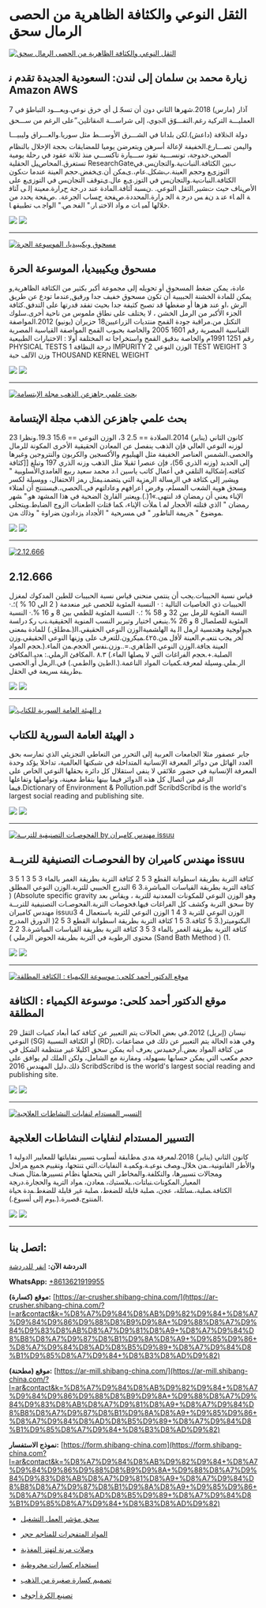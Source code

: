 # الثقل النوعي والكثافة الظاهرية من الحصى الرمال سحق

<a href="https://swt.shibang-china.com/?l=ar&img&k=%D8%A7%D9%84%D8%AB%D9%82%D9%84+%D8%A7%D9%84%D9%86%D9%88%D8%B9%D9%8A+%D9%88%D8%A7%D9%84%D9%83%D8%AB%D8%A7%D9%81%D8%A9+%D8%A7%D9%84%D8%B8%D8%A7%D9%87%D8%B1%D9%8A%D8%A9+%D9%85%D9%86+%D8%A7%D9%84%D8%AD%D8%B5%D9%89+%D8%A7%D9%84%D8%B1%D9%85%D8%A7%D9%84+%D8%B3%D8%AD%D9%82" target="_blank">![الثقل النوعي والكثافة الظاهرية من الحصى الرمال سحق](http://static.shibang-china.com/all-800x300/1113.jpg)</a>

## زﻳﺎرة ﻣﺤﻤﺪ ﺑﻦ ﺳﻠﻤﺎن إﻟﻰ ﻟﻨﺪن: اﻟﺴﻌﻮدﻳﺔ اﻟﺠﺪﻳﺪة ﺗﻘﺪم ﻧ Amazon AWS
7 آذار (مارس) 2018.ﺷﻬﺮﻫﺎ اﻟﺜﺎﻧﻲ دون أن ﺗﺴﺠّ ﻞ أي ﺧﺮق ﻧﻮﻋﻲ.وﻳﻌـــﻮد اﻟﺘﺒﺎﻃﺆ ﻓﻲ اﻟﻌﻤﻠﻴـــﺔ اﻟﺘﺮﻛﻴﺔ رﻏﻢ.اﻟﺘﻔـــﻮّق اﳉﻮي، إﻟﻰ ﺷﺮاﺳـــﺔ اﳌﻘﺎﺗﻠﲔ.”ﻋﻠﻰ اﻟﺮﻏﻢ ﻣﻦ ﺳـــﺤﻖ دوﻟﺔ اﳋﻼﻓﺔ (داﻋﺶ).ﻟﻜﻦ ﺑﻠﺪاﻧﺎ ﻓﻲ اﻟﺸـــﺮق اﻷوﺳـــﻂ ﻣﺜﻞ ﺳﻮرﻳﺎ.واﻟﻌـــﺮاق وﻟﻴﺒﻴـــﺎ واﻟﻴﻤﻦ ﺗﺼـــﺎرع.اﻟﺨﻔﻴﻔﺔ ﻹﻋﺎﻟﺔ أﺳﺮﻫﻦ وﻳﺘﻌﺮﺿﻦ ﻳﻮﻣﻴﺎ ﻟﻠﻤﻀﺎﻳﻘﺎت ﺑﺤﺠﺔ اﻹﺧﻼل ﺑﺎﻟﻨﻈﺎم اﻟﺼﺤﻲ.ﺧﺪوﺟﺔ، ﺗﻮﻧﺴـــﻴﺔ ﺗﻘﻮد ﺳـــﻴﺎرة ﺗﺎﻛﺴـــﻲ ﻣﻨﺬ ﺛﻼﺛﺔ ﻋﻘﻮد ﻓﻲ رﺣﻠﺔ ﻳﻮﻣﻴﺔ ﺗﺴﺘﻐﺮق.اﻟﻤﺤﺎﺹﻴﻞ اﻟﺤﻘﻠﻴﺔ ResearchGateﺏﻴﻦ اﻟﻜﺜﺎﻓﺔ.اﻟﻨﺒﺎﺕﻴﺔ.واﻟﺘﺠﺎﻥﺲ.ﻓﻲ اﻟﺘﻮزیﻊ وﺣﺠﻢ اﻟﻌﻴﻨﺔ.ﺏﺸﻜﻞ.ﻋﺎم،.یﻤﻜﻦ أن.یﺨﻔﺾ.ﺣﺠﻢ اﻟﻌﻴﻨﺔ ﻋﻨﺪﻣﺎ ﺕﻜﻮن اﻟﻜﺜﺎﻓﺔ.اﻟﻨﺒﺎﺕﻴﺔ.واﻟﺘﺠﺎﻥﺲ ﻓﻲ اﻟﺘﻮز.یﻊ ﻋﺎل.یﺘﻮﻗﻒ اﻟﺘﺠﺎﻥﺲ ﻓﻲ اﻟﺘﻮزیﻊ ﻋﻠﻰ اﻷﺹﻨﺎف ﺣﻴﺚ ﺕﺸﻴﺮ.اﻟﺜﻘﻞ اﻟﻨﻮﻋﻲ. .ﻥﺴﺒﺔ آﺜﺎﻓﺔ.اﻟﻤﺎدة ﻋﻨﺪ در.ﺟﺔ ﺡﺮارة.ﻣﻌﻴﻨﺔ إﻟ ﻰ آﺜﺎﻓ ﺔ اﻟﻤ ﺎء ﻋﻨ ﺪ ﻥﻔ ﺲ درﺟ ﺔ اﻟﺤ ﺮارة.اﻟﻤﺤﺪدة.ﺹﻔﺤﺔ ﺡﺴﺎب اﻟﺠﺮﻋﺔ. .ﺹﻔﺤﺔ ﻳﺤﺪد ﻣﻦ ﺧﻼﻟﻬﺎ آﻤﻴ ﺎت ﻣ ﻮاد اﻻﺧﺘﺒ ﺎر.&quot; اﻟﻔﺤ ﺺ.&quot; اﻟﻮاﺟ ﺐ ﺗﻄﺒﻴﻘﻬ ﺎ.


<a href="https://whatsapp.shibangsoft.com/WhatsApp.php" target="_blank" title="WhatsApp">![](http://static.shibang-china.com/icon/whatsapp.png)</a> <a href="https://swt.shibang-china.com/?l=ar&icon&k=%D8%A7%D9%84%D8%AB%D9%82%D9%84+%D8%A7%D9%84%D9%86%D9%88%D8%B9%D9%8A+%D9%88%D8%A7%D9%84%D9%83%D8%AB%D8%A7%D9%81%D8%A9+%D8%A7%D9%84%D8%B8%D8%A7%D9%87%D8%B1%D9%8A%D8%A9+%D9%85%D9%86+%D8%A7%D9%84%D8%AD%D8%B5%D9%89+%D8%A7%D9%84%D8%B1%D9%85%D8%A7%D9%84+%D8%B3%D8%AD%D9%82" target="_blank">![](http://static.shibang-china.com/icon/chat-ar.png)</a>

---

<a href="https://swt.shibang-china.com/?l=ar&img&k=%D8%A7%D9%84%D8%AB%D9%82%D9%84+%D8%A7%D9%84%D9%86%D9%88%D8%B9%D9%8A+%D9%88%D8%A7%D9%84%D9%83%D8%AB%D8%A7%D9%81%D8%A9+%D8%A7%D9%84%D8%B8%D8%A7%D9%87%D8%B1%D9%8A%D8%A9+%D9%85%D9%86+%D8%A7%D9%84%D8%AD%D8%B5%D9%89+%D8%A7%D9%84%D8%B1%D9%85%D8%A7%D9%84+%D8%B3%D8%AD%D9%82" target="_blank">![مسحوق ويكيبيديا، الموسوعة الحرة](http://static.shibang-china.com/all-800x300/21.jpg)</a>

## مسحوق ويكيبيديا، الموسوعة الحرة
عادة، يمكن ضغط المسحوق أو تحويله إلى مجموعة أكبر بكثير من الكثافة الظاهرية,و يمكن للمادة الخشنة الحبيبية أن تكون مسحوق خفيف جدا ورقيق,عندما تودع عن طريق الرش ،او عند هزها أو ضغطها قد تصبح كثيفة جدا بحيث تفقد قدرتها على التدفق.كثافة الجزء الأكبر من الرمل الخشن ، لا يختلف على نطاق ملموس من ناحية أخرى.سلوك التكتل من.مراقبة جودة القمح منتديات الزراعيين18 حزيران (يونيو) 2012.المواصفة القياسية المصرية رقم 1601 2005 والخاصة بحبوب القمح المواصفة القياسية المصرية رقم 1251 1991م والخاصة بدقيق القمح واستخراجا ته المختلفة أولا : الاختبارات الطبيعية PHYSICAL TESTS 1 درجة النظافة IMPURITY 2 الوزن النوعي TEST WEIGHT 3 وزن الآلف حبة THOUSAND KERNEL WEIGHT


<a href="https://whatsapp.shibangsoft.com/WhatsApp.php" target="_blank" title="WhatsApp">![](http://static.shibang-china.com/icon/whatsapp.png)</a> <a href="https://swt.shibang-china.com/?l=ar&icon&k=%D8%A7%D9%84%D8%AB%D9%82%D9%84+%D8%A7%D9%84%D9%86%D9%88%D8%B9%D9%8A+%D9%88%D8%A7%D9%84%D9%83%D8%AB%D8%A7%D9%81%D8%A9+%D8%A7%D9%84%D8%B8%D8%A7%D9%87%D8%B1%D9%8A%D8%A9+%D9%85%D9%86+%D8%A7%D9%84%D8%AD%D8%B5%D9%89+%D8%A7%D9%84%D8%B1%D9%85%D8%A7%D9%84+%D8%B3%D8%AD%D9%82" target="_blank">![](http://static.shibang-china.com/icon/chat-ar.png)</a>

---

<a href="https://swt.shibang-china.com/?l=ar&img&k=%D8%A7%D9%84%D8%AB%D9%82%D9%84+%D8%A7%D9%84%D9%86%D9%88%D8%B9%D9%8A+%D9%88%D8%A7%D9%84%D9%83%D8%AB%D8%A7%D9%81%D8%A9+%D8%A7%D9%84%D8%B8%D8%A7%D9%87%D8%B1%D9%8A%D8%A9+%D9%85%D9%86+%D8%A7%D9%84%D8%AD%D8%B5%D9%89+%D8%A7%D9%84%D8%B1%D9%85%D8%A7%D9%84+%D8%B3%D8%AD%D9%82" target="_blank">![بحث علمي جاهزعن الذهب مجلة الإبتسامة](http://static.shibang-china.com/all-800x300/109.jpg)</a>

## بحث علمي جاهزعن الذهب مجلة الإبتسامة
23 كانون الثاني (يناير) 2014.الصلادة == 2.5 3، الوزن النوعي == 15.6 19.3.ونظرا لوزنه النوعي العالي فإن الذهب ينفصل عن المعادن الحقيقية الأخرى المكونة للرمال والحصى.الشمس العناصر الخفيفة مثل الهيليوم والأكسجين والكربون والنتروجين وغيرها إلى الحديد (وزنه الذري 56)، فإن عنصرا ثقيلا مثل الذهب وزنه الذري 197 وتبلغ [[كثافة كثافته.إﺷﻜﺎﻟﯿﺔ اﻟﺘﻠﻘﻲ ﻓﻲ أﻋﻤﺎل ﻛﺎﺗﺐ ﯾﺎﺳﯿﻦ ا.د محمد سعيد ربيع الغامديﺍﻷﺴﻠﻭﺒﻴﺔ &quot; ﻭﻴﺸﻴﺭ ﺇﻟﻰ ﻜﺜﺎﻓﺔ ﻓﻲ ﺍﻟﺭﺴﺎﻟﺔ ﺍﻟﺭﻤﺯﻴﺔ ﺍﻟﺘﻲ ﻴﺘﻀﻤﻨ.ﻴﻤﺜل ﺭﻤﺯ ﺍﻻﺤﺘﻔﺎل، ﻭﻭﺴﻴﻠﺔ ﻟﻜﺴﺭ ﻭﺴﺤﻕ ﻫﻭﻴﺔ ﺍﻟﺸﻌﺏ ﺍﻟﻤﺴﻠﻡ، ﻭﻓﺭﺽ ﺃﻋﺭﺍﻓﻬﻡ ﻭﻋﺎﺩﺍﺘﻬﻡ ﻓﻲ.ﺎﻟﺤﺼﻰ،.ﻓﻴﺴﺘﻨﺘﺞ ﺃﻥ ﺍﻤﺘﻼﺀ ﺍﻹﻨﺎﺀ ﻴﻌﻨﻲ ﺃﻥ ﺭﻤﻀﺎﻥ ﻗﺩ ﺍﻨﺘﻬﻰ.»1(.).ﻭﻴﻌﺘﺒﺭ ﺍﻟﻘﺎﺭﺉ ﺍﻟﻀﺤﻴﺔ ﻓﻲ ﻫﺫﺍ ﺍﻟﻤﺸﻬﺩ ﻫﻭ.&quot; ﺸﻬﺭ ﺭﻤﻀﺎﻥ &quot; ﺍﻟﺫﻱ ﻗﺘﻠﺘﻪ ﺍﻷﺤﺠﺎﺭ ﻟﻤ ﺎ ﻤﻸﺕ ﺍﻹﻨﺎﺀ، ﻜﻤﺎ ﻗﺘﻠﺕ ﺍﻟﻁﻌﻨﺎﺕ ﺍﻟﺯﻭﺝ ﺍﻟﻀﺎﺒﻁ.ﻭﻴﺘﺠﻠﻰ ﻤﻭﻀﻭﻉ &quot; ﺠﺭﻴﻤﺔ ﺍﻟﻨﺎﻅﻭﺭ &quot; ﻓﻲ ﻤﺴﺭﺤﻴﺔ &quot; ﺍﻷﺠﺩﺍﺩ ﻴﺯﺩﺍﺩﻭﻥ ﻀﺭﺍﻭﺓ &quot; ﻭﺫﻟﻙ ﻤﻥ.


<a href="https://whatsapp.shibangsoft.com/WhatsApp.php" target="_blank" title="WhatsApp">![](http://static.shibang-china.com/icon/whatsapp.png)</a> <a href="https://swt.shibang-china.com/?l=ar&icon&k=%D8%A7%D9%84%D8%AB%D9%82%D9%84+%D8%A7%D9%84%D9%86%D9%88%D8%B9%D9%8A+%D9%88%D8%A7%D9%84%D9%83%D8%AB%D8%A7%D9%81%D8%A9+%D8%A7%D9%84%D8%B8%D8%A7%D9%87%D8%B1%D9%8A%D8%A9+%D9%85%D9%86+%D8%A7%D9%84%D8%AD%D8%B5%D9%89+%D8%A7%D9%84%D8%B1%D9%85%D8%A7%D9%84+%D8%B3%D8%AD%D9%82" target="_blank">![](http://static.shibang-china.com/icon/chat-ar.png)</a>

---

<a href="https://swt.shibang-china.com/?l=ar&img&k=%D8%A7%D9%84%D8%AB%D9%82%D9%84+%D8%A7%D9%84%D9%86%D9%88%D8%B9%D9%8A+%D9%88%D8%A7%D9%84%D9%83%D8%AB%D8%A7%D9%81%D8%A9+%D8%A7%D9%84%D8%B8%D8%A7%D9%87%D8%B1%D9%8A%D8%A9+%D9%85%D9%86+%D8%A7%D9%84%D8%AD%D8%B5%D9%89+%D8%A7%D9%84%D8%B1%D9%85%D8%A7%D9%84+%D8%B3%D8%AD%D9%82" target="_blank">![2.12.666](http://static.shibang-china.com/all-800x300/59.jpg)</a>

## 2.12.666
قياس نسبة الحبيبات.يجب أن ينتمي منحنى قياس نسبة الحبيبات للطين المدكوك لمغزل الحبيبات ذي الخاصيات التالية : · النسبة المئوية للحصى غير منعدمة ( 2 الى 10 % )؛.· النسة المئوية للرمل بين 32 و 58 % ؛.· النسبة المئوية للطمي بين 8 و 16 %.· النسبة المئوية للصلصال 8 و 26 %.ينبغي اختيار وتبرير النسب المنوية الحقيقية.ﻨﺏ ﺭﻜ ﺩﺭﺍﺴﺔ ﺠﻴﻭﻟﻭﺠﻴﺔ ﻭﻫﻨﺩﺴﻴﺔ ﻟﺭﻤل ﺍﻟ ﻴﺔ ﺍﻟﻬﺎﺸﻤﻴﺔﺍﻟﻭﺯﻥ ﺍﻟﻨﻭﻋﻲ ﺍﻟﺤﻘﻴﻘﻲ.ﺍﻟ(.ﻤﻁﻠﻕ.) ﻟﻠﻤﺎﺩﺓ ﺒﻤﻌﻨﻰ ﺁﺨﺭ ﻴﺠﺏ ﺘﻨﻌﻴ.ﻡ.ﺍﻟﻌﻴﻨﺔ ﻷﻗل ﻤﻥ.٤٢٥.ﻤﻴﻜﺭﻭﻥ.ﻟﻠﺘﻌﺭﻑ ﻋﻠﻰ ﻭﺯﻨﻬﺎ ﺍﻟﻨﻭﻋﻲ ﺍﻟﺤﻘﻴﻘﻲ.ﻭﺯﻥ ﺍﻟﻌﻴﻨﺔ ﺠﺎﻓﺔ.ﺍﻟﻭﺯﻥ ﺍﻟﻨﻭﻋﻲ ﺍﻟﻅﺎﻫﺭﻱ.=..ﻭﺯﻥ.ﻨﻔﺱ ﺍﻟﺤﺠﻡ.ﻤﻥ ﺍﻟﻤﺎﺀ.(.ﺤﺠﻡ ﺍﻟﻤﻭﺍﺩ ﺍﻟﺼﻠﺒﺔ.+.ﺤﺠﻡ ﺍﻟﻔﺭﺍﻏﺎﺕ ﺍﻟﺘﻲ ﻻ ﻴﺼﻠﻬﺎ ﺍﻟﻤﺎﺀ.) ٨.٣ .ﺍﻟﻤﻜﺎﻓﺊ ﺍﻟﺭﻤﻠﻲ.: ﻌﺩﻴ.ﺍﻟﻤﻜﺎﻓﺊ ﺍﻟﺭ.ﻤﻠﻲ.ﻭﺴﻴﻠﺔ ﻟﻤﻌﺭﻓﺔ.ﻜﻤﻴﺎﺕ ﺍﻟﻤﻭﺍﺩ ﺍﻟﻨﺎﻋﻤﺔ.(.ﺍﻟﻁﻴﻥ ﻭﺍﻟﻁﻤﻲ.) ﻓﻲ.ﺍﻟﺭﻤل ﺃﻭ.ﺍﻟﺤﺼﻰ ﺒﻁﺭﻴﻘﺔ ﺴﺭﻴﻌﺔ ﻓﻲ ﺍﻟﺤﻘل.


<a href="https://whatsapp.shibangsoft.com/WhatsApp.php" target="_blank" title="WhatsApp">![](http://static.shibang-china.com/icon/whatsapp.png)</a> <a href="https://swt.shibang-china.com/?l=ar&icon&k=%D8%A7%D9%84%D8%AB%D9%82%D9%84+%D8%A7%D9%84%D9%86%D9%88%D8%B9%D9%8A+%D9%88%D8%A7%D9%84%D9%83%D8%AB%D8%A7%D9%81%D8%A9+%D8%A7%D9%84%D8%B8%D8%A7%D9%87%D8%B1%D9%8A%D8%A9+%D9%85%D9%86+%D8%A7%D9%84%D8%AD%D8%B5%D9%89+%D8%A7%D9%84%D8%B1%D9%85%D8%A7%D9%84+%D8%B3%D8%AD%D9%82" target="_blank">![](http://static.shibang-china.com/icon/chat-ar.png)</a>

---

<a href="https://swt.shibang-china.com/?l=ar&img&k=%D8%A7%D9%84%D8%AB%D9%82%D9%84+%D8%A7%D9%84%D9%86%D9%88%D8%B9%D9%8A+%D9%88%D8%A7%D9%84%D9%83%D8%AB%D8%A7%D9%81%D8%A9+%D8%A7%D9%84%D8%B8%D8%A7%D9%87%D8%B1%D9%8A%D8%A9+%D9%85%D9%86+%D8%A7%D9%84%D8%AD%D8%B5%D9%89+%D8%A7%D9%84%D8%B1%D9%85%D8%A7%D9%84+%D8%B3%D8%AD%D9%82" target="_blank">![د الهيئة العامة السورية للكتاب](http://static.shibang-china.com/all-800x300/511.jpg)</a>

## د الهيئة العامة السورية للكتاب
جابر عصفور مثلا الجامعات العربية إلى التحرر من التعاطي التجزيئي الذي تمارسه بحق العدد الهائل من دوائر المعرفة الإنسانية المتداخلة في شبكتها العالمية، تداخلا يؤكد وحدة المعرفة الإنسانية في حضور علائقي لا ينفي استقلال كل دائرة بحقلها النوعي الخاص على الرغم من اتصال كل هذه الدوائر فيما بينها بنقاط معينة، وتواصلها وتفاعلها فيما.Dictionary of Environment &amp; Pollution.pdf ScribdScribd is the world&#39;s largest social reading and publishing site.


<a href="https://whatsapp.shibangsoft.com/WhatsApp.php" target="_blank" title="WhatsApp">![](http://static.shibang-china.com/icon/whatsapp.png)</a> <a href="https://swt.shibang-china.com/?l=ar&icon&k=%D8%A7%D9%84%D8%AB%D9%82%D9%84+%D8%A7%D9%84%D9%86%D9%88%D8%B9%D9%8A+%D9%88%D8%A7%D9%84%D9%83%D8%AB%D8%A7%D9%81%D8%A9+%D8%A7%D9%84%D8%B8%D8%A7%D9%87%D8%B1%D9%8A%D8%A9+%D9%85%D9%86+%D8%A7%D9%84%D8%AD%D8%B5%D9%89+%D8%A7%D9%84%D8%B1%D9%85%D8%A7%D9%84+%D8%B3%D8%AD%D9%82" target="_blank">![](http://static.shibang-china.com/icon/chat-ar.png)</a>

---

<a href="https://swt.shibang-china.com/?l=ar&img&k=%D8%A7%D9%84%D8%AB%D9%82%D9%84+%D8%A7%D9%84%D9%86%D9%88%D8%B9%D9%8A+%D9%88%D8%A7%D9%84%D9%83%D8%AB%D8%A7%D9%81%D8%A9+%D8%A7%D9%84%D8%B8%D8%A7%D9%87%D8%B1%D9%8A%D8%A9+%D9%85%D9%86+%D8%A7%D9%84%D8%AD%D8%B5%D9%89+%D8%A7%D9%84%D8%B1%D9%85%D8%A7%D9%84+%D8%B3%D8%AD%D9%82" target="_blank">![الفحوصـات التصنيفية للتربــة by مهندس كاميران issuu](http://static.shibang-china.com/all-800x300/1258.jpg)</a>

## الفحوصـات التصنيفية للتربــة by مهندس كاميران issuu
3 5 1 كثافة التربة بطريقة اسطوانة القطع 3 5 2 كثافة التربة بطريقة الغمر بالماء 3 5 3 كثافة التربة بطريقة القياسات المباشرة.3 6 التدرج الحبيبي للتربة.الوزن النوعي المطلق ) (Absolute specific gravity وهو الوزن النوعي للمكونات المعدنية للتربة ، ويقاس بعد سحق التربة وكشف كل الفراغات فيها.فحوصات التربة.الفحوصـات التصنيفية للتربــة by مهندس كاميران issuu3 4 الوزن النوعي للتربة 3 4 1 الوزن النوعي للتربة باستعمال الدورق المدرج )البكنوميتر(.3 5 كثافة.3 5 1 كثافة التربة بطريقة اسطوانة القطع 3 5 2 كثافة التربة بطريقة الغمر بالماء 3 5 3 كثافة التربة بطريقة القياسات المباشرة.3 2 2 محتوى الرطوبة في التربة بطريقة الحوض الرملي ) (Sand Bath Method ) (1.


<a href="https://whatsapp.shibangsoft.com/WhatsApp.php" target="_blank" title="WhatsApp">![](http://static.shibang-china.com/icon/whatsapp.png)</a> <a href="https://swt.shibang-china.com/?l=ar&icon&k=%D8%A7%D9%84%D8%AB%D9%82%D9%84+%D8%A7%D9%84%D9%86%D9%88%D8%B9%D9%8A+%D9%88%D8%A7%D9%84%D9%83%D8%AB%D8%A7%D9%81%D8%A9+%D8%A7%D9%84%D8%B8%D8%A7%D9%87%D8%B1%D9%8A%D8%A9+%D9%85%D9%86+%D8%A7%D9%84%D8%AD%D8%B5%D9%89+%D8%A7%D9%84%D8%B1%D9%85%D8%A7%D9%84+%D8%B3%D8%AD%D9%82" target="_blank">![](http://static.shibang-china.com/icon/chat-ar.png)</a>

---

<a href="https://swt.shibang-china.com/?l=ar&img&k=%D8%A7%D9%84%D8%AB%D9%82%D9%84+%D8%A7%D9%84%D9%86%D9%88%D8%B9%D9%8A+%D9%88%D8%A7%D9%84%D9%83%D8%AB%D8%A7%D9%81%D8%A9+%D8%A7%D9%84%D8%B8%D8%A7%D9%87%D8%B1%D9%8A%D8%A9+%D9%85%D9%86+%D8%A7%D9%84%D8%AD%D8%B5%D9%89+%D8%A7%D9%84%D8%B1%D9%85%D8%A7%D9%84+%D8%B3%D8%AD%D9%82" target="_blank">![موقع الدكتور أحمد كلحى: موسوعة الكيمياء : الكثافة المطلقة](http://static.shibang-china.com/all-800x300/526.jpg)</a>

## موقع الدكتور أحمد كلحى: موسوعة الكيمياء : الكثافة المطلقة
29 نيسان (إبريل) 2012.في بعض الحالات يتم التعبير عن كثافة كما أبعاد كميات الثقل النوعي (SG) أو الكثافة النسبية (RD)، وفي هذه الحالة يتم التعبير عن ذلك في مضاعفات من كثافة المواد بعض.أرخميدس يعرف أنه يمكن سحق اكليلا غير منتظمة الشكل في حجم مكعب التي يمكن حسابها بسهولة، ومقارنة مع الشامل، ولكن الملك لم يوافق على ذلك.دليل المهندس 2016 ScribdScribd is the world&#39;s largest social reading and publishing site.


<a href="https://whatsapp.shibangsoft.com/WhatsApp.php" target="_blank" title="WhatsApp">![](http://static.shibang-china.com/icon/whatsapp.png)</a> <a href="https://swt.shibang-china.com/?l=ar&icon&k=%D8%A7%D9%84%D8%AB%D9%82%D9%84+%D8%A7%D9%84%D9%86%D9%88%D8%B9%D9%8A+%D9%88%D8%A7%D9%84%D9%83%D8%AB%D8%A7%D9%81%D8%A9+%D8%A7%D9%84%D8%B8%D8%A7%D9%87%D8%B1%D9%8A%D8%A9+%D9%85%D9%86+%D8%A7%D9%84%D8%AD%D8%B5%D9%89+%D8%A7%D9%84%D8%B1%D9%85%D8%A7%D9%84+%D8%B3%D8%AD%D9%82" target="_blank">![](http://static.shibang-china.com/icon/chat-ar.png)</a>

---

<a href="https://swt.shibang-china.com/?l=ar&img&k=%D8%A7%D9%84%D8%AB%D9%82%D9%84+%D8%A7%D9%84%D9%86%D9%88%D8%B9%D9%8A+%D9%88%D8%A7%D9%84%D9%83%D8%AB%D8%A7%D9%81%D8%A9+%D8%A7%D9%84%D8%B8%D8%A7%D9%87%D8%B1%D9%8A%D8%A9+%D9%85%D9%86+%D8%A7%D9%84%D8%AD%D8%B5%D9%89+%D8%A7%D9%84%D8%B1%D9%85%D8%A7%D9%84+%D8%B3%D8%AD%D9%82" target="_blank">![ﺍﻟﺘﺴﻴﻴﺭ ﺍﻟﻤﺴﺘﺩﺍﻡ ﻟﻨﻔﺎﻴﺎﺕ ﺍﻟﻨﺸﺎﻁﺎﺕ ﺍﻟﻌﻼﺠﻴﺔ](http://static.shibang-china.com/all-800x300/775.jpg)</a>

## ﺍﻟﺘﺴﻴﻴﺭ ﺍﻟﻤﺴﺘﺩﺍﻡ ﻟﻨﻔﺎﻴﺎﺕ ﺍﻟﻨﺸﺎﻁﺎﺕ ﺍﻟﻌﻼﺠﻴﺔ
1 كانون الثاني (يناير) 2018.ﻟﻤﻌﺭﻓﺔ ﻤﺩﻯ ﻤﻁﺎﺒﻘﺔ ﺃﺴﻠﻭﺏ ﺘﺴﻴﻴﺭ ﻨﻔﺎﻴﺎﺘﻬﺎ ﻟﻠﻤﻌﺎﻴﻴﺭ ﺍﻟﺩﻭﻟﻴﺔ ﻭﺍﻷﻁﺭ ﺍﻟﻘﺎﻨﻭﻨﻴﺔ،.ﻤﻥ ﺨﻼل.ﻭﺼﻑ ﻨﻭﻋﻴ.ﺔ.ﻭﻜﻤﻴ.ﺔ ﺍﻟﻨﻔﺎﻴﺎﺕ.ﺍﻟﺘﻲ ﺘﻨﺘﺠﻬﺎ، ﻭﺘﻘﻴﻴﻡ ﺠﻤﻴﻊ ﻤﺭﺍﺤل ﻭﻤﺠﺎﻻﺕ ﺘﺴﻴﻴﺭﻫﺎ، ﻭﺍﻟﺘﻜﻠﻔﺔ.ﻭﺍﻟﻤﺨﺎﻁﺭ ﺍﻟﺘﻲ ﻴﺘﺤﻤﻠﻬﺎ ﻨﻅﺎﻡ ﺘﺴﻴﻴﺭﻫﺎ.ﻤﺜﺎل ﺼﻨﻑ ﺍﻟﻤﻌﻴﺎﺭ.ﺍﻟﻤﻜﻭﻨﺎﺕ.ﻨﺒﺎﺘﺎﺕ،.ﺒﻼﺴﺘﻴﻙ، ﻤﻌﺎﺩﻥ، ﻤﻭﺍﺩ ﺍﻟﺘﺭﺒﺔ ﻭﺍﻟﺤﺠﺎﺭﺓ.ﺩﺭﺠﺔ ﺍﻟﻜﺜﺎﻓﺔ.ﺼﻠﺒﺔ،.ﺴﺎﺌﻠﺔ، ﻋﺠﻥ، ﺼﻠﺒﺔ ﻗﺎﺒﻠﺔ ﻟﻠﻀﻐﻁ، ﺼﻠﺒﺔ ﻏﻴﺭ ﻗﺎﺒﻠﺔ ﻟﻠﻀﻐﻁ.ﻤﺩﺓ ﺤﻴﺎﺓ ﺍﻟﻤﻨﺘﻭﺝ.ﻗﺼﻴﺭﺓ.(.ﻴﻭﻡ ﺇﻟﻰ ﺃﺴﺒﻭﻉ.).

<a href="https://whatsapp.shibangsoft.com/WhatsApp.php" target="_blank" title="WhatsApp">![](http://static.shibang-china.com/icon/whatsapp.png)</a> <a href="https://swt.shibang-china.com/?l=ar&icon&k=%D8%A7%D9%84%D8%AB%D9%82%D9%84+%D8%A7%D9%84%D9%86%D9%88%D8%B9%D9%8A+%D9%88%D8%A7%D9%84%D9%83%D8%AB%D8%A7%D9%81%D8%A9+%D8%A7%D9%84%D8%B8%D8%A7%D9%87%D8%B1%D9%8A%D8%A9+%D9%85%D9%86+%D8%A7%D9%84%D8%AD%D8%B5%D9%89+%D8%A7%D9%84%D8%B1%D9%85%D8%A7%D9%84+%D8%B3%D8%AD%D9%82" target="_blank">![](http://static.shibang-china.com/icon/chat-ar.png)</a>

---
## اتصل بنا:

**الدردشة الآن:** [انقر للدردشة](https://swt.shibang-china.com?l=ar&contact&k=%D8%A7%D9%84%D8%AB%D9%82%D9%84+%D8%A7%D9%84%D9%86%D9%88%D8%B9%D9%8A+%D9%88%D8%A7%D9%84%D9%83%D8%AB%D8%A7%D9%81%D8%A9+%D8%A7%D9%84%D8%B8%D8%A7%D9%87%D8%B1%D9%8A%D8%A9+%D9%85%D9%86+%D8%A7%D9%84%D8%AD%D8%B5%D9%89+%D8%A7%D9%84%D8%B1%D9%85%D8%A7%D9%84+%D8%B3%D8%AD%D9%82)

**WhatsApp:**  [+8613621919955](https://whatsapp.shibangsoft.com/WhatsApp.php)

**موقع (كسارة):** [https://ar-crusher.shibang-china.com/](https://ar-crusher.shibang-china.com/?l=ar&contact&k=%D8%A7%D9%84%D8%AB%D9%82%D9%84+%D8%A7%D9%84%D9%86%D9%88%D8%B9%D9%8A+%D9%88%D8%A7%D9%84%D9%83%D8%AB%D8%A7%D9%81%D8%A9+%D8%A7%D9%84%D8%B8%D8%A7%D9%87%D8%B1%D9%8A%D8%A9+%D9%85%D9%86+%D8%A7%D9%84%D8%AD%D8%B5%D9%89+%D8%A7%D9%84%D8%B1%D9%85%D8%A7%D9%84+%D8%B3%D8%AD%D9%82)

**موقع (مطحنة):** [https://ar-mill.shibang-china.com/](https://ar-mill.shibang-china.com/?l=ar&contact&k=%D8%A7%D9%84%D8%AB%D9%82%D9%84+%D8%A7%D9%84%D9%86%D9%88%D8%B9%D9%8A+%D9%88%D8%A7%D9%84%D9%83%D8%AB%D8%A7%D9%81%D8%A9+%D8%A7%D9%84%D8%B8%D8%A7%D9%87%D8%B1%D9%8A%D8%A9+%D9%85%D9%86+%D8%A7%D9%84%D8%AD%D8%B5%D9%89+%D8%A7%D9%84%D8%B1%D9%85%D8%A7%D9%84+%D8%B3%D8%AD%D9%82)

**نموذج الاستفسار:** [https://form.shibang-china.com](https://form.shibang-china.com?l=ar&contact&k=%D8%A7%D9%84%D8%AB%D9%82%D9%84+%D8%A7%D9%84%D9%86%D9%88%D8%B9%D9%8A+%D9%88%D8%A7%D9%84%D9%83%D8%AB%D8%A7%D9%81%D8%A9+%D8%A7%D9%84%D8%B8%D8%A7%D9%87%D8%B1%D9%8A%D8%A9+%D9%85%D9%86+%D8%A7%D9%84%D8%AD%D8%B5%D9%89+%D8%A7%D9%84%D8%B1%D9%85%D8%A7%D9%84+%D8%B3%D8%AD%D9%82)

* [سحق مؤشر العمل التشغيل](../29/%D8%B3%D8%AD%D9%82%20%D9%85%D8%A4%D8%B4%D8%B1%20%D8%A7%D9%84%D8%B9%D9%85%D9%84%20%D8%A7%D9%84%D8%AA%D8%B4%D8%BA%D9%8A%D9%84.md)

* [المواد المتفجرات للمناجم حجر](../28/%D8%A7%D9%84%D9%85%D9%88%D8%A7%D8%AF%20%D8%A7%D9%84%D9%85%D8%AA%D9%81%D8%AC%D8%B1%D8%A7%D8%AA%20%D9%84%D9%84%D9%85%D9%86%D8%A7%D8%AC%D9%85%20%D8%AD%D8%AC%D8%B1.md)

* [وصلات مرنة لتهتز المغذية](../26/%D9%88%D8%B5%D9%84%D8%A7%D8%AA%20%D9%85%D8%B1%D9%86%D8%A9%20%D9%84%D8%AA%D9%87%D8%AA%D8%B2%20%D8%A7%D9%84%D9%85%D8%BA%D8%B0%D9%8A%D8%A9.md)

* [استخدام كسارات مخروطية](../30/%D8%A7%D8%B3%D8%AA%D8%AE%D8%AF%D8%A7%D9%85%20%D9%83%D8%B3%D8%A7%D8%B1%D8%A7%D8%AA%20%D9%85%D8%AE%D8%B1%D9%88%D8%B7%D9%8A%D8%A9.md)

* [تصميم كسارة صغيرة من الذهب](../30/%D8%AA%D8%B5%D9%85%D9%8A%D9%85%20%D9%83%D8%B3%D8%A7%D8%B1%D8%A9%20%D8%B5%D8%BA%D9%8A%D8%B1%D8%A9%20%D9%85%D9%86%20%D8%A7%D9%84%D8%B0%D9%87%D8%A8.md)

* [تصنيع الكرة أجوف](../28/%D8%AA%D8%B5%D9%86%D9%8A%D8%B9%20%D8%A7%D9%84%D9%83%D8%B1%D8%A9%20%D8%A3%D8%AC%D9%88%D9%81.md)